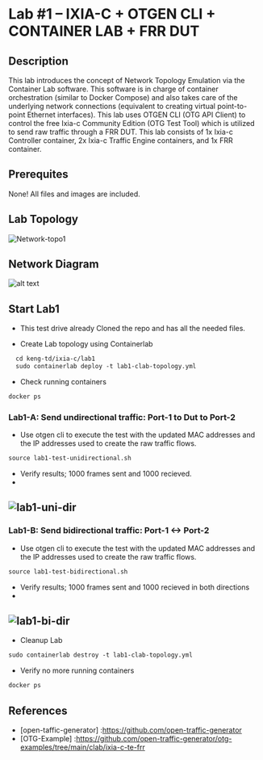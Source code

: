 
# Lab #1 – IXIA-C + OTGEN CLI + CONTAINER LAB + FRR DUT

## Description
This lab introduces the concept of Network Topology Emulation via the Container Lab software. This software is in charge of container orchestration (similar to Docker Compose) and also takes care of the underlying network connections (equivalent to creating virtual point-to-point Ethernet interfaces).
This lab uses OTGEN CLI (OTG API Client) to control the free Ixia-c Community Edition (OTG Test Tool) which is utilized to send raw traffic through a FRR DUT. This lab consists of 1x Ixia-c Controller container, 2x Ixia-c Traffic Engine containers, and 1x FRR container.


## Prerequites 
None! All files and images are included.

## Lab Topology
![Network-topo1](https://user-images.githubusercontent.com/13612422/218280411-7504d9ce-e6ce-483e-9e8d-ce7791d2edb2.png)


## Network Diagram
![alt text](https://github.com/open-traffic-generator/otg-examples/blob/main/clab/ixia-c-te-frr/ip-diagram.png "Network Topology")

## Start Lab1
- This test drive already Cloned the repo and has all the needed files.

- Create Lab topology using Containerlab
```html
  cd keng-td/ixia-c/lab1
  sudo containerlab deploy -t lab1-clab-topology.yml 
```

- Check running containers
```html
docker ps
```
### Lab1-A: Send undirectional traffic: Port-1 to Dut to Port-2
- Use otgen cli to execute the test with the updated MAC addresses and the IP addresses used to create the raw traffic flows.
```html
source lab1-test-unidirectional.sh
``` 
- Verify results; 1000 frames sent and 1000 recieved.
- 
![lab1-uni-dir](https://user-images.githubusercontent.com/13612422/219531107-089e2a71-ce54-4a46-b267-9641a2a51c66.png)
-
### Lab1-B: Send bidirectional traffic: Port-1 <-> Port-2
- Use otgen cli to execute the test with the updated MAC addresses and the IP addresses used to create the raw traffic flows.
```html
source lab1-test-bidirectional.sh
``` 
- Verify results;  1000 frames sent and 1000 recieved in both directions
-
![lab1-bi-dir](https://user-images.githubusercontent.com/13612422/219531506-30442ec3-cab2-47eb-b7b7-fcb1f881ae19.png)
-
- Cleanup Lab
```html
sudo containerlab destroy -t lab1-clab-topology.yml
``` 
- Verify no more running containers
```html
docker ps
```

## References
- [open-taffic-generator] :https://github.com/open-traffic-generator
- [OTG-Example] :https://github.com/open-traffic-generator/otg-examples/tree/main/clab/ixia-c-te-frr
